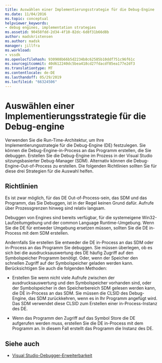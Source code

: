 ```yaml
---
title: Auswählen einer Implementierungsstrategie für die Debug-Engine | Microsoft-Dokumentation
ms.date: 11/04/2016
ms.topic: conceptual
helpviewer_keywords:
- debug engines, implementation strategies
ms.assetid: 90458fdd-2d34-4f10-82dc-6d8f31b66d8b
author: madskristensen
ms.author: madsk
manager: jillfra
ms.workload:
- vssdk
ms.openlocfilehash: 930908b66b5d2234b8c62585b10ddf751c96f61c
ms.sourcegitcommit: 40d612240dc5bea418cd27fdacdf85ea177e2df3
ms.translationtype: MT
ms.contentlocale: de-DE
ms.lasthandoff: 05/29/2019
ms.locfileid: "66324506"
---
```

# <a name="choose-a-debug-engine-implementation-strategy"></a>Auswählen einer Implementierungsstrategie für die Debug-engine
Verwenden Sie die Run-Time-Architektur, um Ihre Implementierungsstrategie für die Debug-Engine (DE) festzulegen. Sie können die Debug-Engine-in-Process an das Programm erstellen, die Sie debuggen. Erstellen Sie die Debug-Engine im Prozess in der Visual Studio sitzungsbasierter Debug-Manager (SDM). Alternativ können die Debug-Engine-Out-of-Process zu erstellen. Die folgenden Richtlinien sollten Sie für diese drei Strategien für die Auswahl helfen.

## <a name="guidelines"></a>Richtlinien
 Es ist zwar möglich, für das DE Out-of-Process-sein, das SDM und das Programm, das Sie Debuggen, ist in der Regel keinen Grund dafür. Aufrufe über Prozessgrenzen hinweg sind relativ langsam.

 Debuggen von Engines sind bereits verfügbar, für die systemeigene Win32-Laufzeitumgebung und der common Language Runtime-Umgebung. Wenn Sie die DE für entweder Umgebung ersetzen müssen, sollten Sie die DE in-Process mit dem SDM erstellen.

 Andernfalls Sie erstellen Sie entweder die DE in-Process an das SDM oder in-Process an das Programm Sie debuggen. Sie müssen überlegen, ob es sich bei die ausdrucksauswertung des DE häufig Zugriff auf den Symbolspeicher Programm benötigt. Oder, wenn der Speicher den schnellen Zugriff auf der Symbolspeicher geladen werden kann. Berücksichtigen Sie auch die folgenden Methoden:

- Erstellen Sie wenn nicht viele Aufrufe zwischen der ausdrucksauswertung und den Symbolspeicher vorhanden sind, oder der Symbolspeicher in den Speicherbereich SDM gelesen werden kann, die DE in-Process an das SDM. Sie müssen die CLSID des Debug-Engine, das SDM zurückkehren, wenn es in Ihr Programm angefügt wird. Das SDM verwendet diese CLSID zum Erstellen einer in-Process-Instanz des DE.

- Wenn das Programm den Zugriff auf das Symbol Store die DE aufgerufen werden muss, erstellen Sie die DE in-Process mit dem Programm an. In diesem Fall erstellt das Programm die Instanz des DE.

## <a name="see-also"></a>Siehe auch
- [Visual Studio-Debugger-Erweiterbarkeit](../../extensibility/debugger/visual-studio-debugger-extensibility.md)